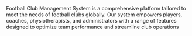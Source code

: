 Football Club Management System is a comprehensive platform tailored to meet the needs of football clubs globally. Our system empowers players, coaches, physiotherapists, and administrators with a range of features designed to optimize team performance and streamline club operations
